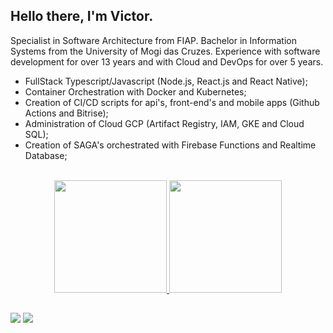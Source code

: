 ## Hello there, I'm Victor.

Specialist in Software Architecture from FIAP. Bachelor in Information Systems from the University of Mogi das Cruzes. Experience with software development for over 13 years and with Cloud and DevOps for over 5 years.

- FullStack Typescript/Javascript (Node.js, React.js and React Native);
- Container Orchestration with Docker and Kubernetes;
- Creation of CI/CD scripts for api's, front-end's and mobile apps (Github Actions and Bitrise);
- Administration of Cloud GCP (Artifact Registry, IAM, GKE and Cloud SQL);
- Creation of SAGA's orchestrated with Firebase Functions and Realtime Database;


<br/>

<div align="center">
  <a href="https://github.com/victorts1991">
  <img height="180em" src="https://github-readme-stats.vercel.app/api?username=victorts1991&show_icons=true&theme=dracula&include_all_commits=true&count_private=true"/>
  <img height="180em" src="https://github-readme-stats.vercel.app/api/top-langs/?username=victorts1991&layout=compact&langs_count=7&theme=dracula"/>
</div>
  
   ##
  
<div> 
  <a href = "mailto:victorts1991@gmail.com"><img src="https://img.shields.io/badge/-Gmail-%23333?style=for-the-badge&logo=gmail&logoColor=white" target="_blank"></a>
  <a href="https://www.linkedin.com/in/victor-toupitzen-specian" target="_blank"><img src="https://img.shields.io/badge/-LinkedIn-%230077B5?style=for-the-badge&logo=linkedin&logoColor=white" target="_blank"></a>  
</div>
